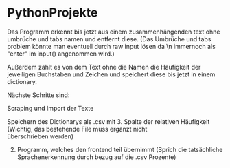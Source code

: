 # PythonProjekte

Das Programm erkennt bis jetzt aus einem zusammenhängenden text ohne umbrüche und tabs namen und entfernt diese.
(Das Umbrüche und tabs problem könnte man eventuell durch raw input lösen da \n immernoch als "enter" im input() angenommen wird.)

Außerdem zählt es von dem Text ohne die Namen die Häufigkeit der jeweiligen Buchstaben und Zeichen und speichert diese bis jetzt in einem dictionary.

Nächste Schritte sind:

   Scraping und Import der Texte
    
   Speichern des Dictionarys als .csv mit 3. Spalte der relativen Häufigkeit (Wichtig, das bestehende File muss ergänzt nicht     
   überschrieben werden)
   
   2. Programm, welches den frontend teil übernimmt (Sprich die tatsächliche Sprachenerkennung durch bezug auf die .csv Prozente)
